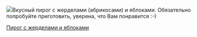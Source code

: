<!--2025-07-24 13:23:22-->
<div class="yb">
  <div class="rss povarenok"><a href="https://www.povarenok.ru/recipes/show/182942/"><img src="https://www.povarenok.ru/data/cache/2025jul/24/21/3185288_55328-640x480.jpg"></a>Вкусный пирог с жерделами (абрикосами) и яблоками. Обязательно попробуйте приготовить, уверена, что Вам понравится :-) <p class="titl"><a href="https://www.povarenok.ru/recipes/show/182942/">Пирог с жерделами и яблоками</a></p></div>
</div>
